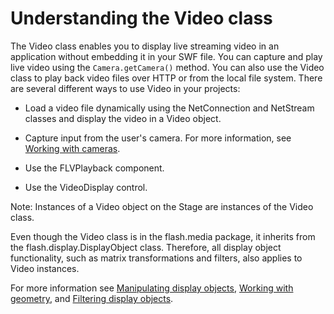 # Understanding the Video class

The Video class enables you to display live streaming video in an application
without embedding it in your SWF file. You can capture and play live video using
the `Camera.getCamera()` method. You can also use the Video class to play back
video files over HTTP or from the local file system. There are several different
ways to use Video in your projects:

- Load a video file dynamically using the NetConnection and NetStream classes
  and display the video in a Video object.

- Capture input from the user's camera. For more information, see
  [Working with cameras](WSfffb011ac560372f3fa68e8912e3ab6b8cb-8000.html).

- Use the FLVPlayback component.

- Use the VideoDisplay control.

Note: Instances of a Video object on the Stage are instances of the Video class.

Even though the Video class is in the flash.media package, it inherits from the
flash.display.DisplayObject class. Therefore, all display object functionality,
such as matrix transformations and filters, also applies to Video instances.

For more information see
[Manipulating display objects](WS5b3ccc516d4fbf351e63e3d118a9b90204-7e0c.html),
[Working with geometry](WS5b3ccc516d4fbf351e63e3d118a9b90204-7e23.html), and
[Filtering display objects](WS5b3ccc516d4fbf351e63e3d118a9b90204-7e37.html).
